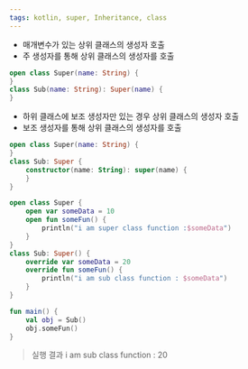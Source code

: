 ```yaml
---
tags: kotlin, super, Inheritance, class
---
```

- 매개변수가 있는 상위 클래스의 생성자 호출
- 주 생성자를 통해 상위 클래스의 생성자를 호출
```kotlin
open class Super(name: String) {
}
class Sub(name: String): Super(name) {
}
```

- 하위 클래스에 보조 생성자만 있는 경우 상위 클래스의 생성자 호출
- 보조 생성자를 통해 상위 클래스의 생성자를 호출
```kotlin
open class Super(name: String) {
}
class Sub: Super {
	constructor(name: String): super(name) {
	}
}
```

``` kotlin
open class Super {
	open var someData = 10
	open fun someFun() {
		println("i am super class function :$someData")
	}
}
class Sub: Super() {
	override var someData = 20
	override fun someFun() {
		println("i am sub class function : $someData")
	}
}

fun main() {
	val obj = Sub()
	obj.someFun()
}
```
>실행 결과
>i am sub class function : 20